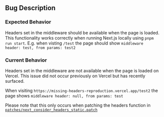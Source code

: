 ## Bug Description

### Expected Behavior
Headers set in the middleware should be available when the page is loaded. This functionality works correctly when running Next.js locally using `pnpm run start`.
E.g. when visting `/test` the page should show `middleware header: test, from params: test2`

### Current Behavior
Headers set in the middleware are not available when the page is loaded on Vercel. This issue did not occur previously on Vercel but has recently surfaced.

When visiting `https://missing-headers-reproduction.vercel.app/test2` the page shows `middleware header: null, from params: test`

Please note that this only occurs when patching the headers function in [`patches/next_consider_headers_static.patch`](patches/next_consider_headers_static.patch)